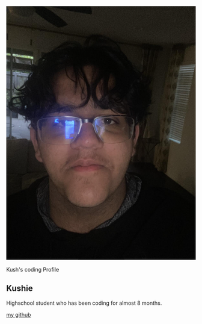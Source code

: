 <html>
    <head>
        <meta charset="utf-8">
        <meta name="viewport" content="width=device-width, initial-scale=1">
        <link rel="stylesheet" href="customization.css">
        <link rel="stylesheet" href="https://maxcdn.bootstrapcdn.com/bootstrap/3.4.1/css/bootstrap.min.css">
        <script src="https://ajax.googleapis.com/ajax/libs/jquery/3.6.3/jquery.min.js"></script>
        <script src="https://maxcdn.bootstrapcdn.com/bootstrap/3.4.1/js/bootstrap.min.js"></script>
    </head>

<body>
        <main>
          <article class="profile">
            <picture class="profile-img">
              <source srcset="images/KUSH.png" media="(min-width: 600px)">
              <img src="images/KUSH.png" alt="profile">
            </picture>
            <div class="content">
              <p class="detail">Kush's coding Profile</p>
                <h1>Kushie</h1>
              <p>
                Highschool student who has been coding for almost  8 months.
              </p>
              <a href="https://kushsirohi123.github.io/kushsirohirepo/" class="button"> my github</a>
            </div>
          </article>
        </main>
</body> 
